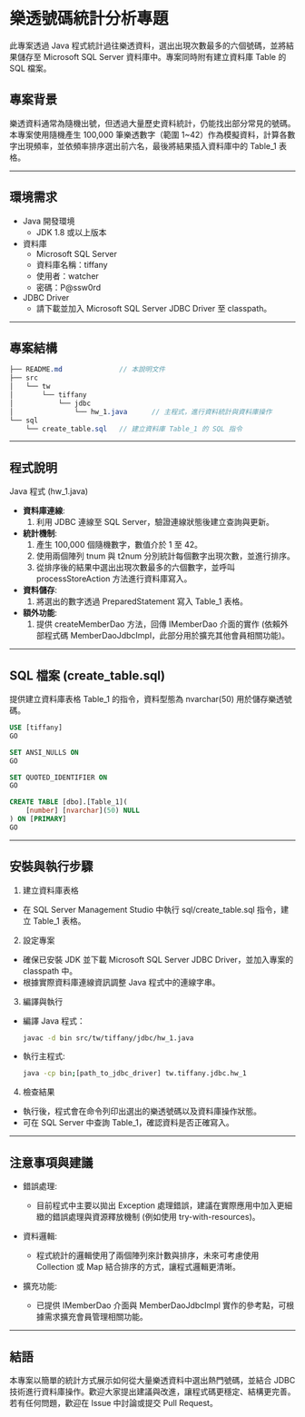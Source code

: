 # 樂透號碼統計分析專題

此專案透過 Java 程式統計過往樂透資料，選出出現次數最多的六個號碼，並將結果儲存至 Microsoft SQL Server 資料庫中。專案同時附有建立資料庫 Table 的 SQL 檔案。

## 專案背景
樂透資料通常為隨機出號，但透過大量歷史資料統計，仍能找出部分常見的號碼。本專案使用隨機產生 100,000 筆樂透數字（範圍 1~42）作為模擬資料，計算各數字出現頻率，並依頻率排序選出前六名，最後將結果插入資料庫中的 Table_1 表格。

---

## 環境需求
- Java 開發環境
  - JDK 1.8 或以上版本
- 資料庫
  - Microsoft SQL Server
  - 資料庫名稱：tiffany
  - 使用者：watcher
  - 密碼：P@ssw0rd
- JDBC Driver
  - 請下載並加入 Microsoft SQL Server JDBC Driver 至 classpath。

---

## 專案結構

```scss
├── README.md              // 本說明文件
├── src
│   └── tw
│       └── tiffany
│           └── jdbc
│               └── hw_1.java      // 主程式，進行資料統計與資料庫操作
└── sql
    └── create_table.sql   // 建立資料庫 Table_1 的 SQL 指令
```

---
## 程式說明
Java 程式 (hw_1.java)
- **資料庫連線**:
  1. 利用 JDBC 連線至 SQL Server，驗證連線狀態後建立查詢與更新。
- **統計機制**:
  1. 產生 100,000 個隨機數字，數值介於 1 至 42。
  2. 使用兩個陣列 tnum 與 t2num 分別統計每個數字出現次數，並進行排序。
  3. 從排序後的結果中選出出現次數最多的六個數字，並呼叫 processStoreAction 方法進行資料庫寫入。
- **資料儲存**:
  1. 將選出的數字透過 PreparedStatement 寫入 Table_1 表格。
- **額外功能**:
  1. 提供 createMemberDao 方法，回傳 IMemberDao 介面的實作 (依賴外部程式碼 MemberDaoJdbcImpl，此部分用於擴充其他會員相關功能)。

---

## SQL 檔案 (create_table.sql)
提供建立資料庫表格 Table_1 的指令，資料型態為 nvarchar(50) 用於儲存樂透號碼。
```sql
USE [tiffany]
GO

SET ANSI_NULLS ON
GO

SET QUOTED_IDENTIFIER ON
GO

CREATE TABLE [dbo].[Table_1](
	[number] [nvarchar](50) NULL
) ON [PRIMARY]
GO
```

---

## 安裝與執行步驟
1. 建立資料庫表格
- 在 SQL Server Management Studio 中執行 sql/create_table.sql 指令，建立 Table_1 表格。
2. 設定專案
- 確保已安裝 JDK 並下載 Microsoft SQL Server JDBC Driver，並加入專案的 classpath 中。
- 根據實際資料庫連線資訊調整 Java 程式中的連線字串。
3. 編譯與執行
- 編譯 Java 程式：
  ```bash
  javac -d bin src/tw/tiffany/jdbc/hw_1.java
  ```
- 執行主程式:
  ```bash
  java -cp bin;[path_to_jdbc_driver] tw.tiffany.jdbc.hw_1
  ```
4. 檢查結果
- 執行後，程式會在命令列印出選出的樂透號碼以及資料庫操作狀態。
- 可在 SQL Server 中查詢 Table_1，確認資料是否正確寫入。

---

## 注意事項與建議
- 錯誤處理:
  - 目前程式中主要以拋出 Exception 處理錯誤，建議在實際應用中加入更細緻的錯誤處理與資源釋放機制 (例如使用 try-with-resources)。

- 資料邏輯:
  - 程式統計的邏輯使用了兩個陣列來計數與排序，未來可考慮使用 Collection 或 Map 結合排序的方式，讓程式邏輯更清晰。
- 擴充功能:
  - 已提供 IMemberDao 介面與 MemberDaoJdbcImpl 實作的參考點，可根據需求擴充會員管理相關功能。

---

## 結語
本專案以簡單的統計方式展示如何從大量樂透資料中選出熱門號碼，並結合 JDBC 技術進行資料庫操作。歡迎大家提出建議與改進，讓程式碼更穩定、結構更完善。
若有任何問題，歡迎在 Issue 中討論或提交 Pull Request。
